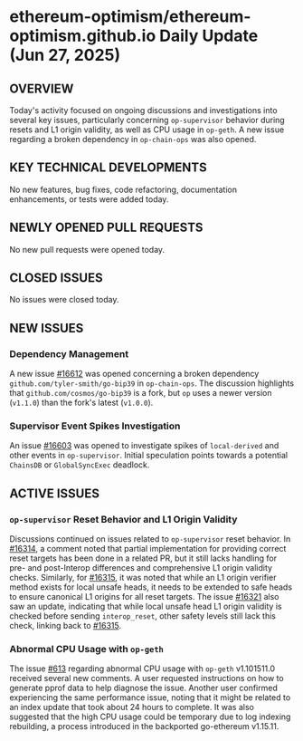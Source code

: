 # ethereum-optimism/ethereum-optimism.github.io Daily Update (Jun 27, 2025)
## OVERVIEW 
Today's activity focused on ongoing discussions and investigations into several key issues, particularly concerning `op-supervisor` behavior during resets and L1 origin validity, as well as CPU usage in `op-geth`. A new issue regarding a broken dependency in `op-chain-ops` was also opened.

## KEY TECHNICAL DEVELOPMENTS

No new features, bug fixes, code refactoring, documentation enhancements, or tests were added today.

## NEWLY OPENED PULL REQUESTS
No new pull requests were opened today.

## CLOSED ISSUES
No issues were closed today.

## NEW ISSUES
### Dependency Management
A new issue [#16612](https://github.com/ethereum-optimism/ethereum-optimism.github.io/issues/16612) was opened concerning a broken dependency `github.com/tyler-smith/go-bip39` in `op-chain-ops`. The discussion highlights that `github.com/cosmos/go-bip39` is a fork, but `op` uses a newer version (`v1.1.0`) than the fork's latest (`v1.0.0`).

### Supervisor Event Spikes Investigation
An issue [#16603](https://github.com/ethereum-optimism/ethereum-optimism.github.io/issues/16603) was opened to investigate spikes of `local-derived` and other events in `op-supervisor`. Initial speculation points towards a potential `ChainsDB` or `GlobalSyncExec` deadlock.

## ACTIVE ISSUES
### `op-supervisor` Reset Behavior and L1 Origin Validity
Discussions continued on issues related to `op-supervisor` reset behavior. In [#16314](https://github.com/ethereum-optimism/ethereum-optimism.github.io/issues/16314), a comment noted that partial implementation for providing correct reset targets has been done in a related PR, but it still lacks handling for pre- and post-Interop differences and comprehensive L1 origin validity checks. Similarly, for [#16315](https://github.com/ethereum-optimism/ethereum-optimism.github.io/issues/16315), it was noted that while an L1 origin verifier method exists for local unsafe heads, it needs to be extended to safe heads to ensure canonical L1 origins for all reset targets. The issue [#16321](https://github.com/ethereum-optimism/ethereum-optimism.github.io/issues/16321) also saw an update, indicating that while local unsafe head L1 origin validity is checked before sending `interop_reset`, other safety levels still lack this check, linking back to [#16315](https://github.com/ethereum-optimism/ethereum-optimism.github.io/issues/16315).

### Abnormal CPU Usage with `op-geth`
The issue [#613](https://github.com/ethereum-optimism/ethereum-optimism.github.io/issues/613) regarding abnormal CPU usage with `op-geth` v1.101511.0 received several new comments. A user requested instructions on how to generate pprof data to help diagnose the issue. Another user confirmed experiencing the same performance issue, noting that it might be related to an index update that took about 24 hours to complete. It was also suggested that the high CPU usage could be temporary due to log indexing rebuilding, a process introduced in the backported go-ethereum v1.15.11.